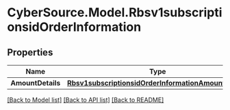 # CyberSource.Model.Rbsv1subscriptionsidOrderInformation
## Properties

Name | Type | Description | Notes
------------ | ------------- | ------------- | -------------
**AmountDetails** | [**Rbsv1subscriptionsidOrderInformationAmountDetails**](Rbsv1subscriptionsidOrderInformationAmountDetails.md) |  | [optional] 

[[Back to Model list]](../README.md#documentation-for-models) [[Back to API list]](../README.md#documentation-for-api-endpoints) [[Back to README]](../README.md)

